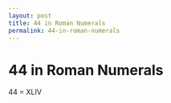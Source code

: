 ```yaml
---
layout: post
title: 44 in Roman Numerals
permalink: 44-in-roman-numerals
---
```


# 44 in Roman Numerals

44 = XLIV
